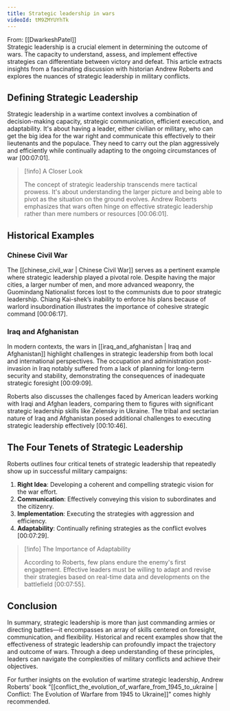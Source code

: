 ```yaml
---
title: Strategic leadership in wars
videoId: tM9ZMYUYhTk
---
```


From: [[DwarkeshPatel]] <br/> 
Strategic leadership is a crucial element in determining the outcome of wars. The capacity to understand, assess, and implement effective strategies can differentiate between victory and defeat. This article extracts insights from a fascinating discussion with historian Andrew Roberts and explores the nuances of strategic leadership in military conflicts.

## Defining Strategic Leadership

Strategic leadership in a wartime context involves a combination of decision-making capacity, strategic communication, efficient execution, and adaptability. It's about having a leader, either civilian or military, who can get the big idea for the war right and communicate this effectively to their lieutenants and the populace. They need to carry out the plan aggressively and efficiently while continually adapting to the ongoing circumstances of war [00:07:01].

> [!info] A Closer Look
> 
> The concept of strategic leadership transcends mere tactical prowess. It's about understanding the larger picture and being able to pivot as the situation on the ground evolves. Andrew Roberts emphasizes that wars often hinge on effective strategic leadership rather than mere numbers or resources [00:06:01].

## Historical Examples

### Chinese Civil War

The [[chinese_civil_war | Chinese Civil War]] serves as a pertinent example where strategic leadership played a pivotal role. Despite having the major cities, a larger number of men, and more advanced weaponry, the Guomindang Nationalist forces lost to the communists due to poor strategic leadership. Chiang Kai-shek’s inability to enforce his plans because of warlord insubordination illustrates the importance of cohesive strategic command [00:06:17].

### Iraq and Afghanistan

In modern contexts, the wars in [[iraq_and_afghanistan | Iraq and Afghanistan]] highlight challenges in strategic leadership from both local and international perspectives. The occupation and administration post-invasion in Iraq notably suffered from a lack of planning for long-term security and stability, demonstrating the consequences of inadequate strategic foresight [00:09:09].

Roberts also discusses the challenges faced by American leaders working with Iraqi and Afghan leaders, comparing them to figures with significant strategic leadership skills like Zelensky in Ukraine. The tribal and sectarian nature of Iraq and Afghanistan posed additional challenges to executing strategic leadership effectively [00:10:46].

## The Four Tenets of Strategic Leadership

Roberts outlines four critical tenets of strategic leadership that repeatedly show up in successful military campaigns:

1. **Right Idea**: Developing a coherent and compelling strategic vision for the war effort.
2. **Communication**: Effectively conveying this vision to subordinates and the citizenry.
3. **Implementation**: Executing the strategies with aggression and efficiency.
4. **Adaptability**: Continually refining strategies as the conflict evolves [00:07:29].

> [!info] The Importance of Adaptability
> 
> According to Roberts, few plans endure the enemy's first engagement. Effective leaders must be willing to adapt and revise their strategies based on real-time data and developments on the battlefield [00:07:55].

## Conclusion

In summary, strategic leadership is more than just commanding armies or directing battles—it encompasses an array of skills centered on foresight, communication, and flexibility. Historical and recent examples show that the effectiveness of strategic leadership can profoundly impact the trajectory and outcome of wars. Through a deep understanding of these principles, leaders can navigate the complexities of military conflicts and achieve their objectives.

For further insights on the evolution of wartime strategic leadership, Andrew Roberts’ book "[[conflict_the_evolution_of_warfare_from_1945_to_ukraine | Conflict: The Evolution of Warfare from 1945 to Ukraine]]" comes highly recommended.